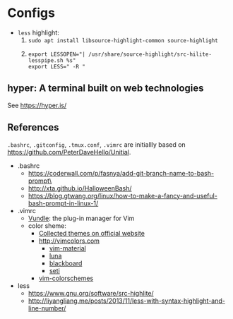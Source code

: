 # Configs
* `less` highlight:
  1.  `sudo apt install libsource-highlight-common source-highlight`
  2.  ```shell
      export LESSOPEN="| /usr/share/source-highlight/src-hilite-lesspipe.sh %s"
      export LESS=" -R "
      ```
## hyper: A terminal built on web technologies
See https://hyper.is/

## References
`.bashrc`, `.gitconfig`, `.tmux.conf`, `.vimrc` are initiallly based on https://github.com/PeterDaveHello/Unitial.

* .bashrc
  * https://coderwall.com/p/fasnya/add-git-branch-name-to-bash-prompt\
  * http://xta.github.io/HalloweenBash/
  * https://blog.gtwang.org/linux/how-to-make-a-fancy-and-useful-bash-prompt-in-linux-1/
* .vimrc
  * [Vundle](https://github.com/VundleVim/Vundle.vim): the plug-in manager for Vim
  * color sheme:
    * [Collected themes on official website](http://www.vim.org/scripts/script_search_results.php?keywords=&script_type=color+scheme&order_by=creation_date&direction=descending&search=search)
    * http://vimcolors.com
      * [vim-material](http://vimcolors.com/679/vim-material/dark)
      * [luna](http://vimcolors.com/414/luna/dark)
      * [blackboard](http://vimcolors.com/414/luna/dark)
      * [seti](http://vimcolors.com/244/seti/dark)
    * [vim-colorschemes](https://github.com/flazz/vim-colorschemes)
 * less
   * https://www.gnu.org/software/src-highlite/
   * http://liyangliang.me/posts/2013/11/less-with-syntax-highlight-and-line-number/
